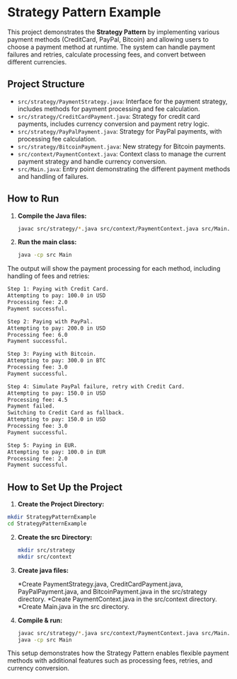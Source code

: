 # Strategy Pattern Example

This project demonstrates the **Strategy Pattern** by implementing various payment methods (CreditCard, PayPal, Bitcoin) and allowing users to choose a payment method at runtime. The system can handle payment failures and retries, calculate processing fees, and convert between different currencies.

## Project Structure

- `src/strategy/PaymentStrategy.java`: Interface for the payment strategy, includes methods for payment processing and fee calculation.
- `src/strategy/CreditCardPayment.java`: Strategy for credit card payments, includes currency conversion and payment retry logic.
- `src/strategy/PayPalPayment.java`: Strategy for PayPal payments, with processing fee calculation.
- `src/strategy/BitcoinPayment.java`: New strategy for Bitcoin payments.
- `src/context/PaymentContext.java`: Context class to manage the current payment strategy and handle currency conversion.
- `src/Main.java`: Entry point demonstrating the different payment methods and handling of failures.

## How to Run

1. **Compile the Java files:**

   ```bash
   javac src/strategy/*.java src/context/PaymentContext.java src/Main.java
   ```

2. **Run the main class:**
   ```bash
   java -cp src Main
   ```

The output will show the payment processing for each method, including handling of fees and retries:

```bash
Step 1: Paying with Credit Card.
Attempting to pay: 100.0 in USD
Processing fee: 2.0
Payment successful.

Step 2: Paying with PayPal.
Attempting to pay: 200.0 in USD
Processing fee: 6.0
Payment successful.

Step 3: Paying with Bitcoin.
Attempting to pay: 300.0 in BTC
Processing fee: 3.0
Payment successful.

Step 4: Simulate PayPal failure, retry with Credit Card.
Attempting to pay: 150.0 in USD
Processing fee: 4.5
Payment failed.
Switching to Credit Card as fallback.
Attempting to pay: 150.0 in USD
Processing fee: 3.0
Payment successful.

Step 5: Paying in EUR.
Attempting to pay: 100.0 in EUR
Processing fee: 2.0
Payment successful.
```

## How to Set Up the Project

1. **Create the Project Directory:**

```bash
mkdir StrategyPatternExample
cd StrategyPatternExample

```

2. **Create the src Directory:**

   ```bash
   mkdir src/strategy
   mkdir src/context

   ```

3. **Create java files:**

   *Create PaymentStrategy.java, CreditCardPayment.java, PayPalPayment.java, and BitcoinPayment.java in the src/strategy directory.
   *Create PaymentContext.java in the src/context directory.
   \*Create Main.java in the src directory.

4. **Compile & run:**

   ```bash
   javac src/strategy/*.java src/context/PaymentContext.java src/Main.java
   java -cp src Main
   ```

This setup demonstrates how the Strategy Pattern enables flexible payment methods with additional features such as processing fees, retries, and currency conversion.
